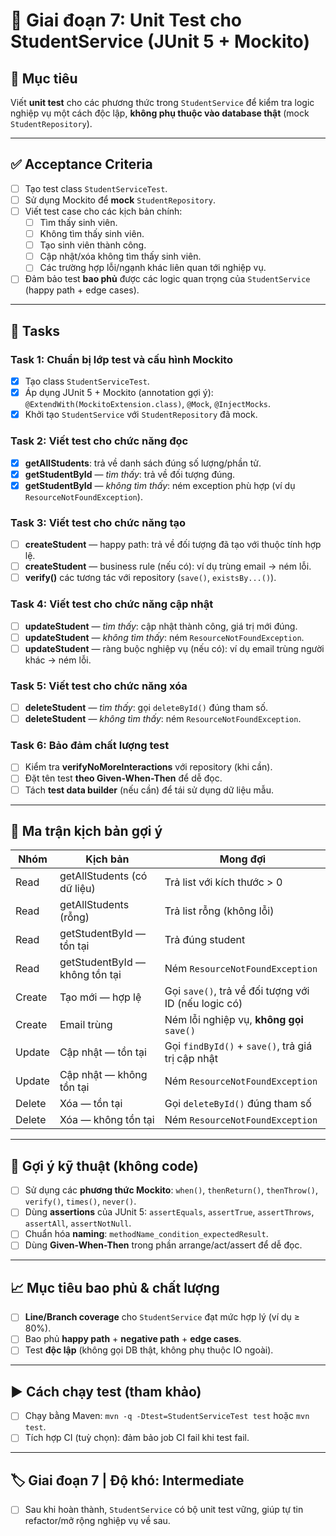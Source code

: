 # 📌 Giai đoạn 7: Unit Test cho StudentService (JUnit 5 + Mockito)

## 🎯 Mục tiêu
Viết **unit test** cho các phương thức trong `StudentService` để kiểm tra logic nghiệp vụ một cách độc lập, **không phụ thuộc vào database thật** (mock `StudentRepository`).

---

## ✅ Acceptance Criteria
- [ ] Tạo test class `StudentServiceTest`.  
- [ ] Sử dụng Mockito để **mock** `StudentRepository`.  
- [ ] Viết test case cho các kịch bản chính:  
  - [ ] Tìm thấy sinh viên.  
  - [ ] Không tìm thấy sinh viên.  
  - [ ] Tạo sinh viên thành công.  
  - [ ] Cập nhật/xóa không tìm thấy sinh viên.  
  - [ ] Các trường hợp lỗi/ngạnh khác liên quan tới nghiệp vụ.  
- [ ] Đảm bảo test **bao phủ** được các logic quan trọng của `StudentService` (happy path + edge cases).  

---

## 📂 Tasks

### Task 1: Chuẩn bị lớp test và cấu hình Mockito
- [x] Tạo class `StudentServiceTest`.  
- [x] Áp dụng JUnit 5 + Mockito (annotation gợi ý): `@ExtendWith(MockitoExtension.class)`, `@Mock`, `@InjectMocks`.  
- [x] Khởi tạo `StudentService` với `StudentRepository` đã mock.  

### Task 2: Viết test cho chức năng đọc
- [x] **getAllStudents**: trả về danh sách đúng số lượng/phần tử.  
- [x] **getStudentById** — *tìm thấy*: trả về đối tượng đúng.  
- [x] **getStudentById** — *không tìm thấy*: ném exception phù hợp (ví dụ `ResourceNotFoundException`).  

### Task 3: Viết test cho chức năng tạo
- [ ] **createStudent** — happy path: trả về đối tượng đã tạo với thuộc tính hợp lệ.  
- [ ] **createStudent** — business rule (nếu có): ví dụ trùng email → ném lỗi.  
- [ ] **verify()** các tương tác với repository (`save()`, `existsBy...()`).  

### Task 4: Viết test cho chức năng cập nhật
- [ ] **updateStudent** — *tìm thấy*: cập nhật thành công, giá trị mới đúng.  
- [ ] **updateStudent** — *không tìm thấy*: ném `ResourceNotFoundException`.  
- [ ] **updateStudent** — ràng buộc nghiệp vụ (nếu có): ví dụ email trùng người khác → ném lỗi.  

### Task 5: Viết test cho chức năng xóa
- [ ] **deleteStudent** — *tìm thấy*: gọi `deleteById()` đúng tham số.  
- [ ] **deleteStudent** — *không tìm thấy*: ném `ResourceNotFoundException`.  

### Task 6: Bảo đảm chất lượng test
- [ ] Kiểm tra **verifyNoMoreInteractions** với repository (khi cần).  
- [ ] Đặt tên test **theo Given-When-Then** để dễ đọc.  
- [ ] Tách **test data builder** (nếu cần) để tái sử dụng dữ liệu mẫu.  

---

## 🧪 Ma trận kịch bản gợi ý

| Nhóm | Kịch bản | Mong đợi |
|---|---|---|
| Read | getAllStudents (có dữ liệu) | Trả list với kích thước > 0 |
| Read | getAllStudents (rỗng) | Trả list rỗng (không lỗi) |
| Read | getStudentById — tồn tại | Trả đúng student |
| Read | getStudentById — không tồn tại | Ném `ResourceNotFoundException` |
| Create | Tạo mới — hợp lệ | Gọi `save()`, trả về đối tượng với ID (nếu logic có) |
| Create | Email trùng | Ném lỗi nghiệp vụ, **không gọi** `save()` |
| Update | Cập nhật — tồn tại | Gọi `findById()` + `save()`, trả giá trị cập nhật |
| Update | Cập nhật — không tồn tại | Ném `ResourceNotFoundException` |
| Delete | Xóa — tồn tại | Gọi `deleteById()` đúng tham số |
| Delete | Xóa — không tồn tại | Ném `ResourceNotFoundException` |

---

## 🔧 Gợi ý kỹ thuật (không code)
- [ ] Sử dụng các **phương thức Mockito**: `when()`, `thenReturn()`, `thenThrow()`, `verify()`, `times()`, `never()`.  
- [ ] Dùng **assertions** của JUnit 5: `assertEquals`, `assertTrue`, `assertThrows`, `assertAll`, `assertNotNull`.  
- [ ] Chuẩn hóa **naming**: `methodName_condition_expectedResult`.  
- [ ] Dùng **Given-When-Then** trong phần arrange/act/assert để dễ đọc.  

---

## 📈 Mục tiêu bao phủ & chất lượng
- [ ] **Line/Branch coverage** cho `StudentService` đạt mức hợp lý (ví dụ ≥ 80%).  
- [ ] Bao phủ **happy path** + **negative path** + **edge cases**.  
- [ ] Test **độc lập** (không gọi DB thật, không phụ thuộc IO ngoài).  

---

## ▶️ Cách chạy test (tham khảo)
- [ ] Chạy bằng Maven: `mvn -q -Dtest=StudentServiceTest test` hoặc `mvn test`.  
- [ ] Tích hợp CI (tuỳ chọn): đảm bảo job CI fail khi test fail.

---

## 🏷️ Giai đoạn 7 | Độ khó: Intermediate
- [ ] Sau khi hoàn thành, `StudentService` có bộ unit test vững, giúp tự tin refactor/mở rộng nghiệp vụ về sau.
